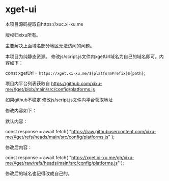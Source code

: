# xget-ui
本项目源码提取自https://xuc.xi-xu.me

版权归xixu所有。

主要解决上面域名部分地区无法访问的问题。

本项目为纯静态资源。
修改js/script.js文件内xgetUrl域名为自己的域名即可。内容如下：

const xgetUrl = `https://xget.xi-xu.me/${platformPrefix}${path}`;

项目内平台列表获取自
https://github.com/xixu-me/Xget/blob/main/src/config/platforms.js

如果github不稳定
修改js/script.js文件内平台获取地址

修改内容如下：

默认内容：

const response = await fetch( "https://raw.githubusercontent.com/xixu-me/Xget/refs/heads/main/src/config/platforms.js"
    );

修改后内容：

const response = await fetch( "https://xget.xi-xu.me/gh/xixu-me/Xget/raw/refs/heads/main/src/config/platforms.js"
    );

修改后的域名也记得改成自己的。
